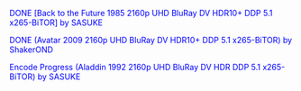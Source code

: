 
DONE [Back to the Future 1985 2160p UHD BluRay DV HDR10+ DDP 5.1 x265-BiTOR] by SASUKE

DONE (Avatar 2009 2160p UHD BluRay DV HDR10+ DDP 5.1 x265-BiTOR) by ShakerOND

Encode Progress (Aladdin 1992 2160p UHD BluRay DV HDR DDP 5.1 x265-BiTOR) by SASUKE



<body text="blue">
  


